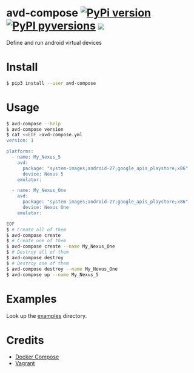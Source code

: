 # avd-compose [![PyPi version](https://img.shields.io/pypi/v/avd-compose.svg)](https://pypi.python.org/pypi/avd-compose/) [![PyPI pyversions](https://img.shields.io/pypi/pyversions/avd-compose.svg)](https://pypi.python.org/pypi/avd-compose/) [![](https://img.shields.io/github/license/f9n/avd-compose.svg)](https://github.com/f9n/avd-compose/blob/master/LICENSE)

Define and run android virtual devices

# Install

```bash
$ pip3 install --user avd-compose
```

# Usage

```bash
$ avd-compose --help
$ avd-compose version
$ cat <<EOF >avd-compose.yml
version: 1

platforms:
  - name: My_Nexus_5
    avd:
      package: "system-images;android-27;google_apis_playstore;x86"
      device: Nexus 5
    emulator:

  - name: My_Nexus_One
    avd:
      package: "system-images;android-27;google_apis_playstore;x86"
      device: Nexus One
    emulator:

EOF
$ # Create all of them
$ avd-compose create
$ # Create one of them
$ avd-compose create --name My_Nexus_One
$ # Destroy all of them
$ avd-compose destroy
$ # Destroy one of them
$ avd-compose destroy --name My_Nexus_One
$ avd-compose up --name My_Nexus_5
```

# Examples

Look up the [examples](https://github.com/f9n/avd-compose/tree/master/examples) directory.

# Credits

- [Docker Compose](https://github.com/docker/compose)
- [Vagrant](https://github.com/hashicorp/vagrant)
